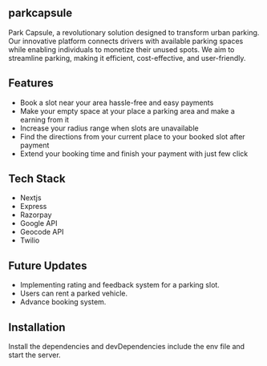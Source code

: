 ## parkcapsule
Park Capsule, a revolutionary solution designed to transform urban parking. Our innovative platform connects drivers with available parking spaces while enabling individuals to monetize their unused spots. We aim to streamline parking, making it efficient, cost-effective, and user-friendly.

## Features
- Book a slot near your area hassle-free and easy payments
- Make your empty space at your place a parking area and make a earning from it
- Increase your radius range when slots are unavailable
- Find the directions from your current place to your booked slot after payment
- Extend your booking time and finish your payment with just few click

## Tech Stack
- Nextjs
- Express
- Razorpay
- Google API
- Geocode API
- Twilio

## Future Updates
- Implementing rating and feedback system for a parking slot.
- Users can rent a parked vehicle.
- Advance booking system.

## Installation
Install the dependencies and devDependencies include the env file and start the server.
